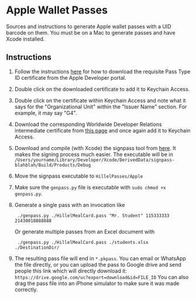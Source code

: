 # Apple Wallet Passes
Sources and instructions to generate Apple wallet passes with a UID barcode on them. You must be on a Mac to generate passes and have Xcode installed.

## Instructions
1. Follow the instructions [here](https://developer.apple.com/library/archive/documentation/UserExperience/Conceptual/PassKit_PG/YourFirst.html) for how to download the requisite Pass Type ID certificate from the Apple Developer portal.
1. Double click on the downloaded certificate to add it to Keychain Access.
1. Double click on the certificate within Keychain Access and note what it says for the "Organizational Unit" within the "Issuer Name" section. For example, it may say "G4".
1. Download the corresponding Worldwide Developer Relations intermediate certificate from [this page](https://www.apple.com/certificateauthority/) and once again add it to Keychain Access.
1. Download and compile (with Xcode) the signpass tool from [here](https://developer.apple.com/library/archive/documentation/UserExperience/Conceptual/PassKit_PG/YourFirst.html). It makes the signing process much easier. The executable will be in `/Users/yourname/Library/Developer/Xcode/DerivedData/signpass-blahblah/Build/Products/Debug`
1. Move the signpass executable to `HillelPasses/Apple`
1. Make sure the `genpass.py` file is executable with `sudo chmod +x genpass.py`.
1. Generate a single pass with an invocation like 

        ./genpass.py ./HillelMealCard.pass "Mr. Student" 115333333 21430018888888
     
   Or generate multiple passes from an Excel document with 

        ./genpass.py ./HillelMealCard.pass ./students.xlsx ./DestinationDir/

1. The resulting pass file will end in `*.pkpass`. You can email or WhatsApp the file directly, or you can upload the pass to Google drive and send people this link which will directly download it: `https://drive.google.com/uc?export=download&id=FILE_ID`
You can also drag the pass file into an iPhone simulator to make sure it was made correctly.